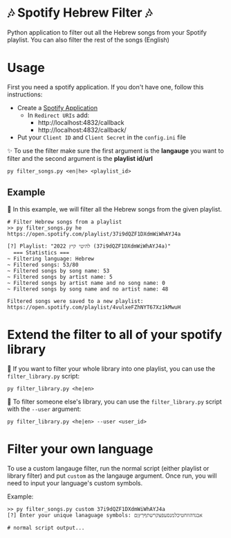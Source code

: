 # 🎶 Spotify Hebrew Filter 🎶

Python application to filter out all the Hebrew songs from your Spotify playlist. You can also filter the rest of the
songs (English)

# Usage

First you need a spotify application. If you don't have one, follow this instructions:

- Create a [Spotify Application](https://developer.spotify.com/dashboard/applications)
    - In `Redirect URIs` add:
        - http://localhost:4832/callback
        - http://localhost:4832/callback/
- Put your `Client ID` and `Client Secret` in the `config.ini` file

✨ To use the filter make sure the first argument is the **langauge** you want to filter and the second argument is
the **playlist id/url**

```shell
py filter_songs.py <en|he> <playlist_id>
```

## Example

📌 In this example, we will filter all the Hebrew songs from the given playlist.

```shell
# Filter Hebrew songs from a playlist
>> py filter_songs.py he https://open.spotify.com/playlist/37i9dQZF1DXdmWiWhAYJ4a

[?] Playlist: "להיטי קיץ 2022 (37i9dQZF1DXdmWiWhAYJ4a)"
  === Statistics ===
~ Filtering language: Hebrew
~ Filtered songs: 53/80
~ Filtered songs by song name: 53
~ Filtered songs by artist name: 5
~ Filtered songs by artist name and no song name: 0
~ Filtered songs by song name and no artist name: 48

Filtered songs were saved to a new playlist:
https://open.spotify.com/playlist/4vulxeFZhNYT67Xz1kMwuH
```

# Extend the filter to all of your spotify library

📂 If you want to filter your whole library into one playlist, you can use the `filter_library.py` script:

```shell
py filter_library.py <he|en>
```

📌 To filter someone else's library, you can use the `filter_library.py` script with the `--user` argument:

```shell
py filter_library.py <he|en> --user <user_id>
``` 

# Filter your own language

To use a custom langauge filter, run the normal script (either playlist or library filter) and put `custom` as the
langauge argument. Once run, you will need to input your language's custom symbols.

Example:

```shell
>> py filter_songs.py custom 37i9dQZF1DXdmWiWhAYJ4a  
[?] Enter your unique lanaguage symbols: אבגדהוזחטיכלמנסעפצקרשתףךץןם

# normal script output... 
``` 
